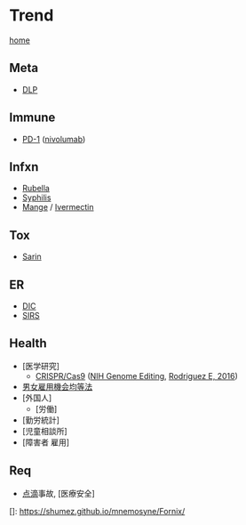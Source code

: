 <!--
Filename: 	trend.md
Project: 	/Users/shume/Developer/mnemosyne/docs/Fornix/docs/trend
Author: 	shumez <https://github.com/shumez>
Created: 	2018-12-12 10:52:6
Modified: 	2019-01-31 12:56:2
-----
Copyright (c) 2019 shumez
-->

# Trend


[home]

<!-- ## GE -->


<!-- ## Hepa -->

<!-- ## CV -->

<!-- ## Endo -->

## Meta
- [DLP]

<!-- ## Nephro -->

<!-- ## Elctr -->

## Immune
- [PD-1] ([nivolumab](https://www.opdivo.jp/basic-info/product-info/))

<!-- ## Heme -->

## Infxn
- [Rubella]
- [Syphilis]
- [Mange] / [Ivermectin]

<!-- ## Pulmo -->

<!-- ## Neuro -->

## Tox
- [Sarin]

## ER
- [DIC]
- [SIRS]

<!-- ## Ans -->

<!-- ## Ped -->

<!-- ## OB -->

<!-- ## GYN -->

<!-- ## Oph -->

<!-- ## ENT -->

<!-- ## Ortho -->

<!-- ## Derm -->

<!-- ## GU -->

<!-- ## Radio -->

## Health

- [医学研究]
	- [CRISPR/Cas9] ([NIH Genome Editing], [Rodriguez E, 2016])
- [男女雇用機会均等法]
- [外国人]
	- [労働]
- [勤労統計]
- [児童相談所]
- [障害者 雇用]



## Req
- [点滴]事故, [医療安全]


<!-- ------------------------------------------------------------------ -->



[home]: https://shumez.github.io/mnemosyne/

[]: https://shumez.github.io/mnemosyne/Fornix/

<!-- GE -->

<!-- Hepa -->

<!-- CV -->
[Rubella]: https://shumez.github.io/mnemosyne/Fornix/o_Ped/Infection/index.html#rubella
[Syphilis]: .
[Mange]: .
[Ivermectin]: ..

[DLP]: https://shumez.github.io/mnemosyne/Fornix/d_Meta/Lipid/index.html#DLP

<!-- Immune -->
[PD-1]: ..

<!-- Tox -->
[Sarin]: https://shumez.github.io/mnemosyne/Fornix/k_Tox/Pesticide/index.html#

<!-- ER -->
[DIC]: ..
[SIRS]: https://shumez.github.io/mnemosyne/Fornix/l_ER/

<!-- Health -->
[男女雇用機会均等法]:.
[CRISPR/Cas9]: .
[NIH Genome Editing]: https://www.genome.gov/27569225/what-are-the-ethical-concerns-about-genome-editing/
[Rodriguez E, 2016]: https://www.omicsonline.org/open-access/ethical-issues-in-genome-editing-using-crisprcas9-system-2155-9627-1000266.php?aid=70914

<!-- Req -->
[点滴]: https://shumez.github.io/mnemosyne/Fornix/z_Req/Procedure/index.html#